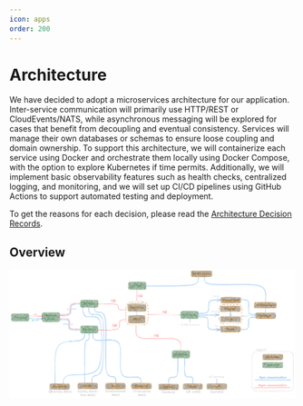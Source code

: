```yaml
---
icon: apps
order: 200
---
```


# Architecture

We have decided to adopt a microservices architecture for our application. 
Inter-service communication will primarily use HTTP/REST or CloudEvents/NATS, while asynchronous messaging will be explored for cases that benefit from decoupling and eventual consistency. 
Services will manage their own databases or schemas to ensure loose coupling and domain ownership. 
To support this architecture, we will containerize each service using Docker and orchestrate them locally using Docker Compose, with the option to explore Kubernetes if time permits. 
Additionally, we will implement basic observability features such as health checks, centralized logging, and monitoring, and we will set up CI/CD pipelines using GitHub Actions to support automated testing and deployment.

To get the reasons for each decision, please read the [Architecture Decision Records](adr/adr.md).

## Overview

![Architecture Overview](static/architecture_overview.png)
